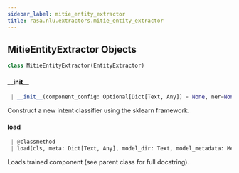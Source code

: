 ```yaml
---
sidebar_label: mitie_entity_extractor
title: rasa.nlu.extractors.mitie_entity_extractor
---
```


## MitieEntityExtractor Objects

```python
class MitieEntityExtractor(EntityExtractor)
```

#### \_\_init\_\_

```python
 | __init__(component_config: Optional[Dict[Text, Any]] = None, ner=None)
```

Construct a new intent classifier using the sklearn framework.

#### load

```python
 | @classmethod
 | load(cls, meta: Dict[Text, Any], model_dir: Text, model_metadata: Metadata = None, cached_component: Optional["MitieEntityExtractor"] = None, **kwargs: Any, ,) -> "MitieEntityExtractor"
```

Loads trained component (see parent class for full docstring).

